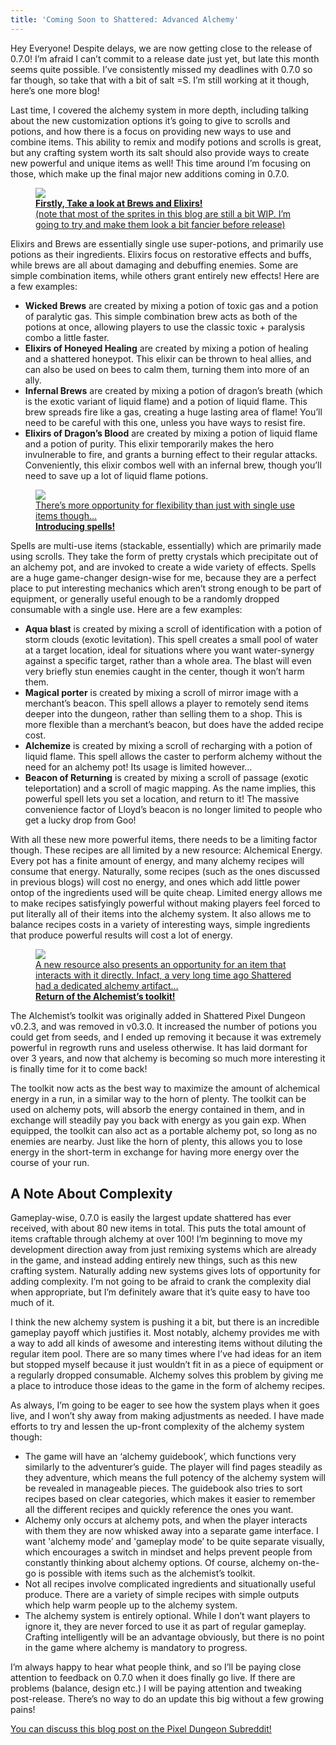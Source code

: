 ```yaml
---
title: 'Coming Soon to Shattered: Advanced Alchemy'
---
```

Hey Everyone! Despite delays, we are now getting close to the release of 0.7.0! I’m afraid I can’t commit to a release date just yet, but late this month seems quite possible. I’ve consistently missed my deadlines with 0.7.0 so far though, so take that with a bit of salt =S. I’m still working at it though, here’s one more blog!

Last time, I covered the alchemy system in more depth, including talking about the new customization options it’s going to give to scrolls and potions, and how there is a focus on providing new ways to use and combine items. This ability to remix and modify potions and scrolls is great, but any crafting system worth its salt should also provide ways to create new powerful and unique items as well! This time around I’m focusing on those, which make up the final major new additions coming in 0.7.0.

<figure>
 <a href="/assets/images/{{page.date|date:'%Y/%Y-%m-%d'}}/brews-and-elixirs.png" class="align-center text-center">
  <img src="/assets/images/{{page.date|date:'%Y/%Y-%m-%d'}}/brews-and-elixirs.png"/>
  <figcaption>
   <strong>Firstly, Take a look at Brews and Elixirs!</strong><br>(note that most of the sprites in this blog are still a bit WIP. I’m going to try and make them look a bit fancier before release)
  </figcaption>
 </a>
</figure>

Elixirs and Brews are essentially single use super-potions, and primarily use potions as their ingredients. Elixirs focus on restorative effects and buffs, while brews are all about damaging and debuffing enemies. Some are simple combination items, while others grant entirely new effects! Here are a few examples:

- **Wicked Brews** are created by mixing a potion of toxic gas and a potion of paralytic gas. This simple combination brew acts as both of the potions at once, allowing players to use the classic toxic + paralysis combo a little faster.
- **Elixirs of Honeyed Healing** are created by mixing a potion of healing and a shattered honeypot. This elixir can be thrown to heal allies, and can also be used on bees to calm them, turning them into more of an ally.
- **Infernal Brews** are created by mixing a potion of dragon’s breath (which is the exotic variant of liquid flame) and a potion of liquid flame. This brew spreads fire like a gas, creating a huge lasting area of flame! You’ll need to be careful with this one, unless you have ways to resist fire.
- **Elixirs of Dragon’s Blood** are created by mixing a potion of liquid flame and a potion of purity. This elixir temporarily makes the hero invulnerable to fire, and grants a burning effect to their regular attacks. Conveniently, this elixir combos well with an infernal brew, though you’ll need to save up a lot of liquid flame potions.

<figure>
 <a href="/assets/images/{{page.date|date:'%Y/%Y-%m-%d'}}/spells.png" class="align-center text-center">
  <img src="/assets/images/{{page.date|date:'%Y/%Y-%m-%d'}}/spells.png"/>
  <figcaption>
   There’s more opportunity for flexibility than just with single use items though…<br><strong>Introducing spells!</strong>
  </figcaption>
 </a>
</figure>

Spells are multi-use items (stackable, essentially) which are primarily made using scrolls. They take the form of pretty crystals which precipitate out of an alchemy pot, and are invoked to create a wide variety of effects. Spells are a huge game-changer design-wise for me, because they are a perfect place to put interesting mechanics which aren’t strong enough to be part of equipment, or generally useful enough to be a randomly dropped consumable with a single use. Here are a few examples:

- **Aqua blast** is created by mixing a scroll of identification with a potion of storm clouds (exotic levitation). This spell creates a small pool of water at a target location, ideal for situations where you want water-synergy against a specific target, rather than a whole area. The blast will even very briefly stun enemies caught in the center, though it won’t harm them.
- **Magical porter** is created by mixing a scroll of mirror image with a merchant’s beacon. This spell allows a player to remotely send items deeper into the dungeon, rather than selling them to a shop. This is more flexible than a merchant’s beacon, but does have the added recipe cost.
- **Alchemize** is created by mixing a scroll of recharging with a potion of liquid flame. This spell allows the caster to perform alchemy without the need for an alchemy pot! Its usage is limited however…
- **Beacon of Returning** is created by mixing a scroll of passage (exotic teleportation) and a scroll of magic mapping. As the name implies, this powerful spell lets you set a location, and return to it! The massive convenience factor of Lloyd’s beacon is no longer limited to people who get a lucky drop from Goo!

With all these new more powerful items, there needs to be a limiting factor though. These recipes are all limited by a new resource: Alchemical Energy. Every pot has a finite amount of energy, and many alchemy recipes will consume that energy. Naturally, some recipes (such as the ones discussed in previous blogs) will cost no energy, and ones which add little power ontop of the ingredients used will be quite cheap. Limited energy allows me to make recipes satisfyingly powerful without making players feel forced to put literally all of their items into the alchemy system. It also allows me to balance recipes costs in a variety of interesting ways, simple ingredients that produce powerful results will cost a lot of energy.

<figure>
 <a href="/assets/images/{{page.date|date:'%Y/%Y-%m-%d'}}/toolkit.png" class="align-center text-center">
  <img src="/assets/images/{{page.date|date:'%Y/%Y-%m-%d'}}/toolkit.png"/>
  <figcaption>
   A new resource also presents an opportunity for an item that interacts with it directly. Infact, a very long time ago Shattered had a dedicated alchemy artifact…<br><strong>Return of the Alchemist’s toolkit!</strong>
  </figcaption>
 </a>
</figure>

The Alchemist’s toolkit was originally added in Shattered Pixel Dungeon v0.2.3, and was removed in v0.3.0. It increased the number of potions you could get from seeds, and I ended up removing it because it was extremely powerful in regrowth runs and useless otherwise. It has laid dormant for over 3 years, and now that alchemy is becoming so much more interesting it is finally time for it to come back!

The toolkit now acts as the best way to maximize the amount of alchemical energy in a run, in a similar way to the horn of plenty. The toolkit can be used on alchemy pots, will absorb the energy contained in them, and in exchange will steadily pay you back with energy as you gain exp. When equipped, the toolkit can also act as a portable alchemy pot, so long as no enemies are nearby. Just like the horn of plenty, this allows you to lose energy in the short-term in exchange for having more energy over the course of your run.

## A Note About Complexity

Gameplay-wise, 0.7.0 is easily the largest update shattered has ever received, with about 80 new items in total. This puts the total amount of items craftable through alchemy at over 100! I’m beginning to move my development direction away from just remixing systems which are already in the game, and instead adding entirely new things, such as this new crafting system. Naturally adding new systems gives lots of opportunity for adding complexity. I’m not going to be afraid to crank the complexity dial when appropriate, but I’m definitely aware that it’s quite easy to have too much of it.

I think the new alchemy system is pushing it a bit, but there is an incredible gameplay payoff which justifies it. Most notably, alchemy provides me with a way to add all kinds of awesome and interesting items without diluting the regular item pool. There are so many times where I’ve had ideas for an item but stopped myself because it just wouldn’t fit in as a piece of equipment or a regularly dropped consumable. Alchemy solves this problem by giving me a place to introduce those ideas to the game in the form of alchemy recipes.

As always, I’m going to be eager to see how the system plays when it goes live, and I won’t shy away from making adjustments as needed. I have made efforts to try and lessen the up-front complexity of the alchemy system though:

- The game will have an ‘alchemy guidebook’, which functions very similarly to the adventurer’s guide. The player will find pages steadily as they adventure, which means the full potency of the alchemy system will be revealed in manageable pieces. The guidebook also tries to sort recipes based on clear categories, which makes it easier to remember all the different recipes and quickly reference the ones you want.
- Alchemy only occurs at alchemy pots, and when the player interacts with them they are now whisked away into a separate game interface. I want 'alchemy mode’ and 'gameplay mode’ to be quite separate visually, which encourages a switch in mindset and helps prevent people from constantly thinking about alchemy options. Of course, alchemy on-the-go is possible with items such as the alchemist’s toolkit.
- Not all recipes involve complicated ingredients and situationally useful produce. There are a variety of simple recipes with simple outputs which help warm people up to the alchemy system.
- The alchemy system is entirely optional. While I don’t want players to ignore it, they are never forced to use it as part of regular gameplay. Crafting intelligently will be an advantage obviously, but there is no point in the game where alchemy is mandatory to progress.

I’m always happy to hear what people think, and so I’ll be paying close attention to feedback on 0.7.0 when it does finally go live. If there are problems (balance, design etc.) I will be paying attention and tweaking post-release. There’s no way to do an update this big without a few growing pains!

[You can discuss this blog post on the Pixel Dungeon Subreddit!](https://www.reddit.com/r/PixelDungeon/comments/9gzrg4/)

